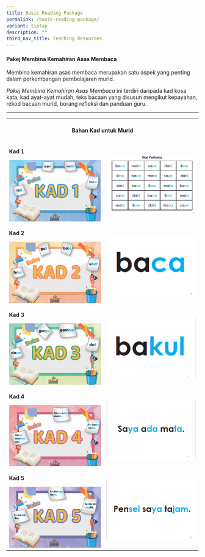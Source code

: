 ```yaml
---
title: Basic Reading Package
permalink: /basic-reading-package/
variant: tiptap
description: ""
third_nav_title: Teaching Resources
---
```

<h4><strong>Pakej Membina Kemahiran Asas Membaca</strong></h4>
<p>Membina kemahiran asas membaca merupakan satu aspek yang penting dalam
perkembangan pembelajaran murid.</p>
<p><em>Pakej Membina Kemahiran Asas Membaca</em> ini terdiri daripada kad
kosa kata, kad ayat-ayat mudah, teks bacaan yang disusun mengikut kepayahan,
rekod bacaan murid, borang refleksi dan panduan guru.</p>
<hr>
<table style="minWidth: 50px">
<colgroup>
<col>
<col>
</colgroup>
<tbody>
<tr>
<th rowspan="1" colspan="2">
<h4>Bahan Kad untuk Murid</h4>
</th>
</tr>
<tr>
<td rowspan="1" colspan="1">
<p><strong>Kad 1</strong>
</p><a class="isomer-image-wrapper" href="/files/MOE_membacaCARD1.pdf"><img style="width: 100%" height="auto" width="100%" alt="" src="/images/membaca_kad1.jpg"></a>
</td>
<td rowspan="1" colspan="1">
<p></p>
<p></p>
<div class="isomer-image-wrapper">
<img style="width: 100%" height="auto" width="100%" alt="" src="/images/membaca_kad1a.jpg">
</div>
</td>
</tr>
<tr>
<td rowspan="1" colspan="1">
<p><strong>Kad 2</strong>
</p>
<div class="isomer-image-wrapper">
<img style="width: 100%" height="auto" width="100%" alt="" src="/images/membaca_kad2.jpg">
</div>
</td>
<td rowspan="1" colspan="1">
<p></p>
<p></p>
<div class="isomer-image-wrapper">
<img style="width: 100%" height="auto" width="100%" alt="" src="/images/membaca_kad2a.jpg">
</div>
</td>
</tr>
<tr>
<td rowspan="1" colspan="1">
<p><strong>Kad 3</strong>
</p>
<div class="isomer-image-wrapper">
<img style="width: 100%" height="auto" width="100%" alt="" src="/images/membaca_kad3.jpg">
</div>
</td>
<td rowspan="1" colspan="1">
<p></p>
<div class="isomer-image-wrapper">
<img style="width: 100%" height="auto" width="100%" alt="" src="/images/membaca_kad3a.jpg">
</div>
</td>
</tr>
<tr>
<td rowspan="1" colspan="1">
<p><strong>Kad 4</strong>
</p>
<div class="isomer-image-wrapper">
<img style="width: 100%" height="auto" width="100%" alt="" src="/images/membaca_kad4.jpg">
</div>
</td>
<td rowspan="1" colspan="1">
<p></p>
<div class="isomer-image-wrapper">
<img style="width: 100%" height="auto" width="100%" alt="" src="/images/membaca_kad4a.jpg">
</div>
</td>
</tr>
<tr>
<td rowspan="1" colspan="1">
<p><strong>Kad 5</strong>
</p>
<div class="isomer-image-wrapper">
<img style="width: 100%" height="auto" width="100%" alt="" src="/images/membaca_kad5.jpg">
</div>
</td>
<td rowspan="1" colspan="1">
<div class="isomer-image-wrapper">
<img style="width: 100%" height="auto" width="100%" alt="" src="/images/membaca_kad5a.jpg">
</div>
</td>
</tr>
</tbody>
</table>
<p></p>
<p></p>